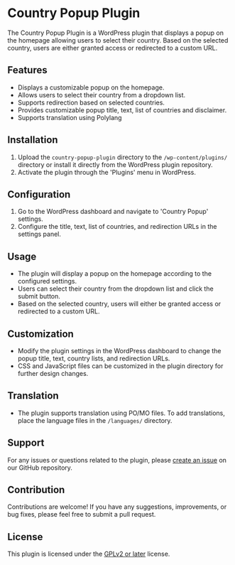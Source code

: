# Country Popup Plugin

The Country Popup Plugin is a WordPress plugin that displays a popup on the homepage allowing users to select their country. Based on the selected country, users are either granted access or redirected to a custom URL.

## Features

- Displays a customizable popup on the homepage.
- Allows users to select their country from a dropdown list.
- Supports redirection based on selected countries.
- Provides customizable popup title, text, list of countries and disclaimer.
- Supports translation using Polylang

## Installation

1. Upload the `country-popup-plugin` directory to the `/wp-content/plugins/` directory or install it directly from the WordPress plugin repository.
2. Activate the plugin through the 'Plugins' menu in WordPress.

## Configuration

1. Go to the WordPress dashboard and navigate to 'Country Popup' settings.
2. Configure the title, text, list of countries, and redirection URLs in the settings panel.

## Usage

- The plugin will display a popup on the homepage according to the configured settings.
- Users can select their country from the dropdown list and click the submit button.
- Based on the selected country, users will either be granted access or redirected to a custom URL.

## Customization

- Modify the plugin settings in the WordPress dashboard to change the popup title, text, country lists, and redirection URLs.
- CSS and JavaScript files can be customized in the plugin directory for further design changes.

## Translation

- The plugin supports translation using PO/MO files. To add translations, place the language files in the `/languages/` directory.

## Support

For any issues or questions related to the plugin, please [create an issue](https://github.com/your-plugin-repo/issues) on our GitHub repository.

## Contribution

Contributions are welcome! If you have any suggestions, improvements, or bug fixes, please feel free to submit a pull request.

## License

This plugin is licensed under the [GPLv2 or later](https://www.gnu.org/licenses/gpl-2.0.html) license.

